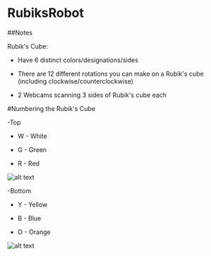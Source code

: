 # RubiksRobot

##Notes

Rubik's Cube:

- Have 6 distinct colors/designations/sides

- There are 12 different rotations you can make on a Rubik's cube (including clockwise/counterclockwise)

- 2 Webcams scanning 3 sides of Rubik's cube each

#Numbering the Rubik's Cube

-Top

- W - White

- G - Green

- R - Red

![alt text](https://github.com/DamonHolland/RubiksRobot/blob/master/Rubik%E2%80%99s%20Cube%20Design%20Top-1.jpg)

-Bottom

- Y - Yellow

- B - Blue

- O - Orange

![alt text](https://github.com/DamonHolland/RubiksRobot/blob/master/Rubik%E2%80%99s%20Cube%20Design%20bot-2.jpg)
